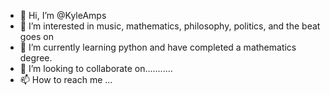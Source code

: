 - 👋 Hi, I’m @KyleAmps
- 👀 I’m interested in music, mathematics, philosophy, politics, and the beat goes on
- 🌱 I’m currently learning python and have completed a mathematics degree. 
- 💞️ I’m looking to collaborate on...........
- 📫 How to reach me ...

<!---
KyleAmps/KyleAmps is a ✨ special ✨ repository because its `README.md` (this file) appears on your GitHub profile.
You can click the Preview link to take a look at your changes.
--->
